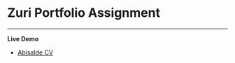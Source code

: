 # Zuri Portfolio Assignment

<hr>

**Live Demo**

-   [Abisalde CV](https://abisalde-resume-hng.netlify.app)
